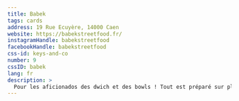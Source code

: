 ```yaml
---
title: Babek
tags: cards
address: 19 Rue Ecuyère, 14000 Caen
website: https://babekstreetfood.fr/
instagramHandle: babekstreetfood
facebookHandle: babekstreetfood
css-id: keys-and-co
number: 9
cssID: babek
lang: fr
description: >
  Pour les aficionados des dwich et des bowls ! Tout est préparé sur place ave des produits locaux et de saison."
---
```

